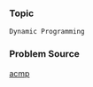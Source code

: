 ### Topic

    Dynamic Programming

### Problem Source

[acmp](http://acmp.ru/index.asp?main=task&id_task=11)
